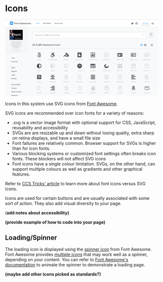 # Icons

![](.gitbook/assets/font-awesome.PNG)

Icons in this system use SVG icons from [Font Awesome](https://www.gitbook.com/book/gctools-outilsgc/-gcdigital-design-system/edit).

SVG icons are recommended over icon fonts for a variety of reasons:

* .svg is a vector image format with optional support for CSS, JavaScript, reusability and accessibility
* SVGs are are resizable up and down without losing quality, extra sharp on retina displays, and have a small file size
* Font failures are relatively common. Browser support for SVGs is higher than for icon fonts.
* Various blocking systems or customized font settings often breaks icon fonts. These blockers will not affect SVG icons
* Font icons have a single colour limitation. SVGs, on the other hand, can support multiple colours as well as gradients and other graphical features.

Refer to [CCS Tricks' article](https://www.gitbook.com/book/gctools-outilsgc/-gcdigital-design-system/edit) to learn more about font icons versus SVG icons.

Icons are used for certain buttons and are usually associated with some sort of action. They also add visual diversity to your page.

\(**add notes about accessibility\)**

**\(provide example of how to code into your page\)**

## Loading/Spinner

The loading icon is displayed using the [spinner icon](https://www.gitbook.com/book/gctools-outilsgc/-gcdigital-design-system/edit) from Font Awesome. Font Awesome provides [multiple icons](https://www.gitbook.com/book/gctools-outilsgc/-gcdigital-design-system/edit) that may work well as a spinner, depending on your content. You can refer to [Font Awesome's documentation](https://www.gitbook.com/book/gctools-outilsgc/-gcdigital-design-system/edit) to animate the spinner to demonstrate a loading page.

**\(maybe add other icons picked as standards?\)**

